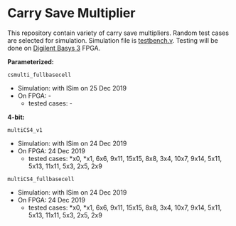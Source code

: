# Carry Save Multiplier

This repository contain variety of carry save multipliers. Random test cases are selected for simulation. Simulation file is [testbench.v](https://github.com/suoglu/Carry-Save-Multiplier/blob/master/testbench.v). Testing will be done on [Digilent Basys 3](https://reference.digilentinc.com/reference/programmable-logic/basys-3/reference-manual) FPGA.

**Parameterized:**

`csmulti_fullbasecell`
  * Simulation: with ISim on 25 Dec 2019
  * On FPGA: -
    * tested cases: -

**4-bit:**

`multiCS4_v1`
  * Simulation: with ISim on 24 Dec 2019
  * On FPGA: 24 Dec 2019
    * tested cases: \*x0, \*x1, 6x6, 9x11, 15x15, 8x8, 3x4, 10x7, 9x14, 5x11, 5x13, 11x11, 5x3, 2x5, 2x9

`multiCS4_fullbasecell`
  * Simulation: with ISim on 24 Dec 2019
  * On FPGA: 24 Dec 2019
    * tested cases: \*x0, \*x1, 6x6, 9x11, 15x15, 8x8, 3x4, 10x7, 9x14, 5x11, 5x13, 11x11, 5x3, 2x5, 2x9
